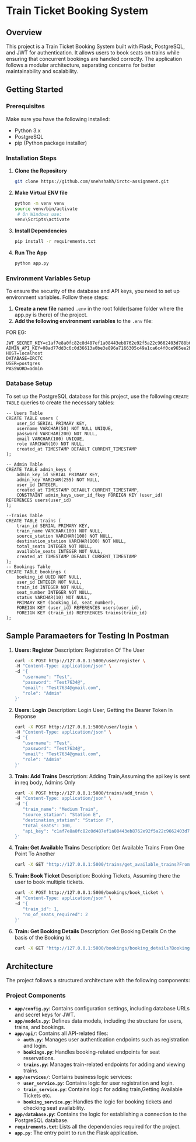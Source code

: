 # Train Ticket Booking System

## Overview
This project is a Train Ticket Booking System built with Flask, PostgreSQL, and JWT for authentication. It allows users to book seats on trains while ensuring that concurrent bookings are handled correctly. The application follows a modular architecture, separating concerns for better maintainability and scalability.

## Getting Started

### Prerequisites
Make sure you have the following installed:
- Python 3.x
- PostgreSQL
- pip (Python package installer)

### Installation Steps
1. **Clone the Repository**
   ```bash
   git clone https://github.com/snehshahh/irctc-assignment.git

2. **Make Virtual ENV file**
    ```bash
    python -m venv venv
    source venv/bin/activate 
     # On Windows use:
    venv\Scripts\activate

3. **Install Dependencies**
    ```bash
    pip install -r requirements.txt

4. **Run The App**
   ```bash
   python app.py

### Environment Variables Setup

To ensure the security of the database and API keys, you need to set up environment variables. Follow these steps:

1. **Create a new file** named `.env` in the root folder(same folder where the app.py is there) of the project.
2. **Add the following environment variables** to the `.env` file:

FOR EG:

    JWT_SECRET_KEY=c1af7e8a0fc82c0d487ef1a08443eb8762e92f5a22c9662403d788b6ab490cbf
    ADMIN_API_KEY=08ad77dd3c6c0d36613a0be3e896a7166305c49a1ca6c4f0ce965ee2b8bec8f7
    HOST=localhost
    DATABASE=IRCTC
    USER=postgres
    PASSWORD=admin

### Database Setup
To set up the PostgreSQL database for this project, use the following `CREATE TABLE` queries to create the necessary tables:

    -- Users Table
    CREATE TABLE users (
        user_id SERIAL PRIMARY KEY,
        username VARCHAR(50) NOT NULL UNIQUE,
        password VARCHAR(200) NOT NULL,
        email VARCHAR(100) UNIQUE,
        role VARCHAR(10) NOT NULL,
        created_at TIMESTAMP DEFAULT CURRENT_TIMESTAMP
    );
    
    -- Admin Table
    CREATE TABLE admin_keys (
        admin_key_id SERIAL PRIMARY KEY,
        admin_key VARCHAR(255) NOT NULL,
        user_id INTEGER,
        created_at TIMESTAMP DEFAULT CURRENT_TIMESTAMP,
        CONSTRAINT admin_keys_user_id_fkey FOREIGN KEY (user_id) REFERENCES users(user_id)
    );
    
    --Trains Table
    CREATE TABLE trains (
        train_id SERIAL PRIMARY KEY,
        train_name VARCHAR(100) NOT NULL,
        source_station VARCHAR(100) NOT NULL,
        destination_station VARCHAR(100) NOT NULL,
        total_seats INTEGER NOT NULL,
        available_seats INTEGER NOT NULL,
        created_at TIMESTAMP DEFAULT CURRENT_TIMESTAMP
    );
    -- Bookings Table
    CREATE TABLE bookings (
        booking_id UUID NOT NULL,
        user_id INTEGER NOT NULL,
        train_id INTEGER NOT NULL,
        seat_number INTEGER NOT NULL,
        status VARCHAR(10) NOT NULL,
        PRIMARY KEY (booking_id, seat_number),
        FOREIGN KEY (user_id) REFERENCES users(user_id),
        FOREIGN KEY (train_id) REFERENCES trains(train_id)
    );

## Sample Paramaeters for Testing In Postman
1. **Users: Register**
   Description: Registration Of The User
    ```bash
   curl -X POST http://127.0.0.1:5000/user/register \
   -H "Content-Type: application/json" \
   -d '{
       "username": "Test",
       "password": "Test7634@",
       "email": "Test7634@gmail.com",
       "role": "Admin"
   }'

2. **Users: Login**
    Description: Login User, Getting the Bearer Token In Reponse
    ```bash
   curl -X POST http://127.0.0.1:5000/user/login \
   -H "Content-Type: application/json" \
   -d '{
       "username": "Test",
       "password": "Test7634@",
       "email": "Test7634@gmail.com",
       "role": "Admin"
   }'

3. **Train: Add Trains**
   Description: Adding Train,Assuming the api key is sent in req body, Admins Only
    ```bash
   curl -X POST http://127.0.0.1:5000/trains/add_train \
   -H "Content-Type: application/json" \
   -d '{
       "train_name": "Medium Train",
       "source_station": "Station E",
       "destination_station": "Station F",
       "total_seats": 100,
       "api_key": "c1af7e8a0fc82c0d487ef1a08443eb8762e92f5a22c9662403d788b6ab490cbf"
   }'

4. **Train: Get Available Trains**
   Description: Get Available Trains From One Point To Another
   ```bash
   curl -X GET "http://127.0.0.1:5000/trains/get_available_trains?FromStation=Station E&ToStation=Station F"

5. **Train: Book Ticket**
   Description: Booking Tickets, Assuming there the user to book multiple tickets.
    ```bash
   curl -X POST http://127.0.0.1:5000/bookings/book_ticket \
   -H "Content-Type: application/json" \
   -d '{
       "train_id": 1,
       "no_of_seats_required": 2
   }'

6. **Train: Get Booking Details**
    Description: Get Booking Details On the basis of the Booking Id.
   ```bash
   curl -X GET "http://127.0.0.1:5000/bookings/booking_details?BookingId=35a917d0-528f-4dd7-bf26-942c18d15c03"


## Architecture

The project follows a structured architecture with the following components:


### Project Components

- **`app/config.py`**: Contains configuration settings, including database URLs and secret keys for JWT.
- **`app/models.py`**: Defines data models, including the structure for users, trains, and bookings.
- **`app/api/`**: Contains all API-related files:
  - **`auth.py`**: Manages user authentication endpoints such as registration and login.
  - **`bookings.py`**: Handles booking-related endpoints for seat reservations.
  - **`trains.py`**: Manages train-related endpoints for adding and viewing trains.
- **`app/services/`**: Contains business logic services:
  - **`user_service.py`**: Contains logic for user registration and login.
  - **`train_service.py`**: Contains logic for adding train,Getting Available Tickets etc.
  - **`booking_service.py`**: Handles the logic for booking tickets and checking seat availability.
- **`app/database.py`**: Contains the logic for establishing a connection to the PostgreSQL database.
- **`requirements.txt`**: Lists all the dependencies required for the project.
- **`app.py`**: The entry point to run the Flask application.

